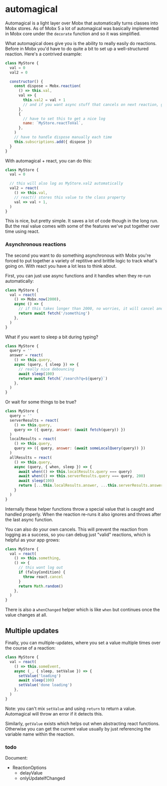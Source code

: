 # automagical

Automagical is a light layer over Mobx that automatically turns classes into Mobx stores. As of Mobx 5 a lot of automagical was basically implemented in Mobx core under the `decorate` function and so it was simplified.

What automagical does give you is the ability to really easily do reactions. Before in Mobx you'd have to do quite a bit to set up a well-structured reaction. Here's a contrived example:

```js
class MyStore {
  val = 0
  val2 = 0

  constructor() {
    const dispose = Mobx.reaction(
      () => this.val,
      val => {
        this.val2 = val + 1
        // and if you want async stuff that cancels on next reaction, good luck...
      },
      {
        // have to set this to get a nice log
        name: `MyStore.reactToVal`,
      },
    )
    // have to handle dispose manually each time
    this.subscriptions.add({ dispose })
  }
}
```

With automagical + react, you can do this:

```js
class MyStore {
  val = 0

  // this will also log as MyStore.val2 automatically
  val2 = react(
    () => this.val,
    // react() stores this value to the class property
    val => val + 1,
  )
}
```

This is nice, but pretty simple. It saves a lot of code though in the long run. But the real value comes with some of the features we've put together over time using react.

### Asynchronous reactions

The second you want to do something asynchronous with Mobx you're forced to put together a variety of reptitive and brittle logic to track what's going on. With react you have a lot less to think about.

First, you can just use async functions and it handles when they re-run automatically:

```js
class MyStore {
  val = react(
    () => Mobx.now(2000),
    async () => {
      // if this takes longer than 2000, no worries, it will cancel and use the next fetch!
      return await fetch('/something')
    },
  )
}
```

What if you want to sleep a bit during typing?

```js
class MyStore {
  query = ''
  answer = react(
    () => this.query,
    async (query, { sleep }) => {
      // really nice debouncing
      await sleep(100)
      return await fetch(`/search?q=${query}`)
    },
  )
}
```

Or wait for some things to be true?

```js
class MyStore {
  query = ''
  serverResults = react(
    () => this.query,
    query => ({ query, answer: (await fetch(query)) })
  )
  localResults = react(
    () => this.query,
    query => ({ query, answer: (await someLocalQuery(query)) })
  )
  allResults = react(
    () => this.query,
    async (query, { when, sleep }) => {
      await when(() => this.localResults.query === query)
      await when(() => this.serverResults.query === query, 200)
      await sleep(100)
      return [...this.localResults.answer, ...this.serverResults.answer]
    }
  )
}
```

Internally these helper functions throw a special value that is caught and handled properly. When the reaction re-runs it also ignores and throws after the last async function.

You can also do your own cancels. This will prevent the reaction from logging as a success, so you can debug just "valid" reactions, which is helpful as your app grows:

```js
class MyStore {
  val = react(
    () => this.something,
    () => {
      // this wont log out
      if (falsyCondition) {
        throw react.cancel
      }
      return Math.random()
    },
  )
}
```

There is also a `whenChanged` helper which is like `when` but continues once the value changes at all.

## Multiple updates

Finally, you can multiple-updates, where you set a value multiple times over the course of a reaction:

```js
class MyStore {
  val = react(
    () => this.someEvent,
    async (_, { sleep, setValue }) => {
      setValue('loading')
      await sleep(100)
      setValue('done loading')
    },
  )
}
```

Note: you can't mix `setValue` and using `return` to return a value. Automagical will throw an error if it detects this.

Similarly, `getValue` exists which helps out when abstracting react functions. Otherwise you can get the current value usually by just referencing the variable name within the reaction.

### todo

Document:

- ReactionOptions
  - delayValue
  - onlyUpdateIfChanged
